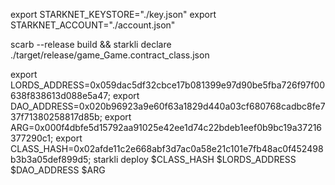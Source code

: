 export STARKNET_KEYSTORE="./key.json"
export STARKNET_ACCOUNT="./account.json"

scarb --release build  && starkli declare  ./target/release/game_Game.contract_class.json


export LORDS_ADDRESS=0x059dac5df32cbce17b081399e97d90be5fba726f97f00638f838613d088e5a47;
export DAO_ADDRESS=0x020b96923a9e60f63a1829d440a03cf680768cadbc8fe737f71380258817d85b;
export ARG=0x000f4dbfe5d15792aa91025e42ee1d74c22bdeb1eef0b9bc19a37216377290c1;
export CLASS_HASH=0x02afde11c2e668abf3d7ac0a58e21c101e7fb48ac0f452498b3b3a05def899d5;
starkli deploy $CLASS_HASH $LORDS_ADDRESS $DAO_ADDRESS $ARG  
